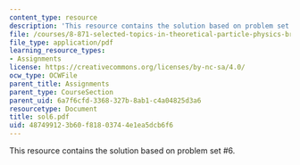 ```yaml
---
content_type: resource
description: 'This resource contains the solution based on problem set #6.'
file: /courses/8-871-selected-topics-in-theoretical-particle-physics-branes-and-gauge-theory-dynamics-fall-2004/487499123b60f81803744e1ea5dcb6f6_sol6.pdf
file_type: application/pdf
learning_resource_types:
- Assignments
license: https://creativecommons.org/licenses/by-nc-sa/4.0/
ocw_type: OCWFile
parent_title: Assignments
parent_type: CourseSection
parent_uid: 6a7f6cfd-3368-327b-8ab1-c4a04825d3a6
resourcetype: Document
title: sol6.pdf
uid: 48749912-3b60-f818-0374-4e1ea5dcb6f6
---
```

This resource contains the solution based on problem set #6.